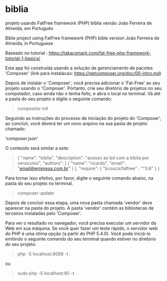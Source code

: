 # biblia
projeto usando FatFree framework (PHP)
biblia versão João Ferreira de Almeida, em Português

Bible
project using FatFree framework (PHP)
bible version João Ferreira de Almeida, in Portuguese

Baseado no tutorial : https://takacsmark.com/fat-free-php-framework-tutorial-1-basics/

Esta app foi construída usando a solução de gerenciamento de pacotes 'Composer' (link para instalacao: https://getcomposer.org/doc/00-intro.md)

Depois de instalar o 'Composer', você precisa adicionar o 'Fat-Free' ao seu projeto usando o 'Composer'. Portanto, crie seu diretório de projetos no seu computador, caso ainda não o tenha feito, e abra o local no terminal. Vá até a pasta do seu projeto e digite o seguinte comando:

> compositor init

Seguindo as instruções do processo de iniciação do projeto do 'Composer', ao concluir, você deverá ter um novo arquivo na sua pasta de projeto chamado:

'composer.json'

O conteúdo será similar a este:

>{
>    "name": "biblia",
>    "description": "acesso ao bd com a biblia por versiculos",
>    "authors": [
>        {
>            "name": "ricardo",
>            "email": "email@empresa.com.br"
>        }
>    ],
>    "require": {
>    		"bcosca/fatfree" : "^3.6"
>	}
>}


Para tornar isso efetivo, por favor, digite o seguinte comando abaixo, na pasta do seu projeto no terminal.

> composer update


Depois de concluir essa etapa, uma nova pasta chamada 'vendor' deve aparecer na pasta do projeto. A pasta 'vendor' contém as bibliotecas de terceiros instaladas pelo 'Composer'.

Para ver o resultado no navegador, você precisa executar um servidor da Web em sua máquina. Se você quer fazer um teste rápido, o servidor web do PHP é uma ótima opção (a partir do PHP 5.4.0). Você pode iniciá-lo emitindo o seguinte comando do seu terminal quando estiver no diretório do seu projeto:

> php -S localhost:8088 -t .

ou 

> sudo php -S localhost:80 -t .



